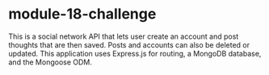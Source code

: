 # module-18-challenge

This is a social network API that lets user create an account and post thoughts that are then saved. Posts and accounts can also be deleted or updated. 
This application uses Express.js for routing, a MongoDB database, and the Mongoose ODM.
